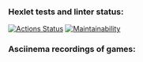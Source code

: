 ### Hexlet tests and linter status:
[![Actions Status](https://github.com/EugeneViktP/java-project-61/actions/workflows/hexlet-check.yml/badge.svg)](https://github.com/EugeneViktP/java-project-61/actions)
[![Maintainability](https://api.codeclimate.com/v1/badges/a778da2376eafc25e06a/maintainability)](https://codeclimate.com/github/EugeneViktP/java-project-61/maintainability)<br>
### Asciinema recordings of games:<br>
[asciinema for Greet game]:(https://asciinema.org/a/WgNZTyNFd3QcZzgKvnqpgEiOD)<br>
[asciinema for Even game]:(https://asciinema.org/a/ErVPD2KXlFCnvHQvWYR2H2Up3)<br>
[asciinema for Calc game]:(https://asciinema.org/a/5dGX0MEyb1R13rj67obnHntud)<br>
[asciinema for GCD game]:(https://asciinema.org/a/5vj9x1satkPmWfZea1624WJ4O)<br>
[asciinema for Progression game]:(https://asciinema.org/a/TkOCVVmeSKJyodkjE1g7eFBgp)<br>
[asciinema for Prime game]:(https://asciinema.org/a/dEY7kyaWXZPQZWLCid04KbRwf)<br>
